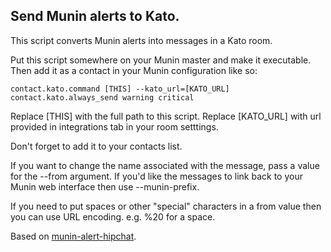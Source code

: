 Send Munin alerts to Kato.
-----------------------------

This script converts Munin alerts into messages in a Kato room.

Put this script somewhere on your Munin master and make it executable. Then
add it as a contact in your Munin configuration like so:

    contact.kato.command [THIS] --kato_url=[KATO_URL]
    contact.kato.always_send warning critical

Replace [THIS] with the full path to this script. Replace [KATO_URL] with url
provided in integrations tab in your room setttings.

Don't forget to add it to your contacts list.

If you want to change the name associated with the message, pass a value for
the --from argument. If you'd like the messages to link back to your Munin
web interface then use --munin-prefix.

If you need to put spaces or other "special" characters in a from value
then you can use URL encoding. e.g. %20 for a space.

Based on [munin-alert-hipchat](https://github.com/distilledmedia/munin-alert-hipchat).
